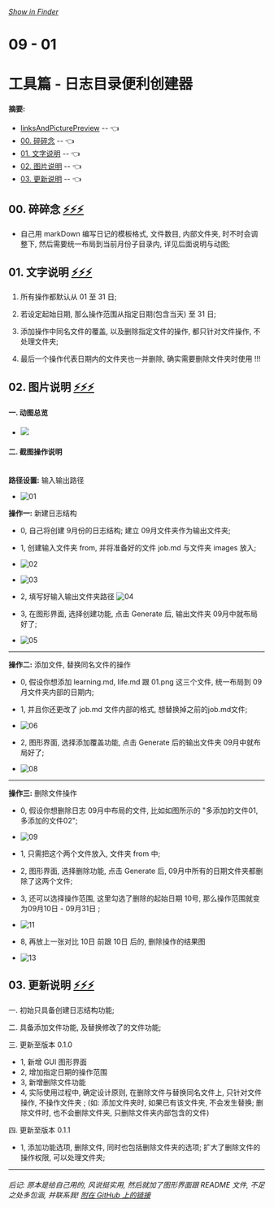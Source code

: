 *[Show in Finder](./)*

# 09 - 01
# 工具篇 - 日志目录便利创建器
#### 摘要:
* [linksAndPicturePreview](#lapp) -- <span id="bk-lapp"> 👈</span>
* [00. 碎碎念](#00) -- <span id="bk00"> 👈 </span> 
* [01. 文字说明](#01) -- <span id="bk01"> 👈 </span> 
* [02. 图片说明](#02) -- <span id="bk02"> 👈 </span> 
* [03. 更新说明](#03) -- <span id="bk03"> 👈 </span>


## <span id="00"> 00. 碎碎念 </span> [⚡️⚡️⚡️](#bk00)
* 自己用 markDown 编写日记的模板格式, 文件数目, 内部文件夹, 时不时会调整下, 然后需要统一布局到当前月份子目录内, 详见后面说明与动图; 

## <span id="01"> 01. 文字说明 </span> [⚡️⚡️⚡️](#bk01)
1. 所有操作都默认从 01 至 31 日;  

2. 若设定起始日期,  那么操作范围从指定日期(包含当天) 至 31 日;  

3. 添加操作中同名文件的覆盖,  以及删除指定文件的操作, 都只针对文件操作, 不处理文件夹;  

4. 最后一个操作代表日期内的文件夹也一并删除,  确实需要删除文件夹时使用 !!!

## <span id="02"> 02. 图片说明 </span> [⚡️⚡️⚡️](#bk02)
#### 一. 动图总览
 
* ![](images/01.gif)

#### 二. 截图操作说明

</br>**路径设置:** 输入输出路径 

 * ![01](images/Snip20170831_1.png)  

**操作一:** 新建日志结构

 * 0, 自己将创建 9月份的日志结构; 建立 09月文件夹作为输出文件夹;
 * 1, 创建输入文件夹 from, 并将准备好的文件 job.md 与文件夹 images 放入;

 * ![02](images/Snip20170831_2.png)  	

 * ![03](images/Snip20170831_3.png)  

 * 2, 填写好输入输出文件夹路径
![04](images/Snip20170831_4.png)

 * 3, 在图形界面, 选择创建功能, 点击 Generate 后, 输出文件夹 09月中就布局好了;
 * ![05](images/Snip20170831_5.png) 

---

**操作二:** 添加文件, 替换同名文件的操作
 * 0, 假设你想添加 learning.md, life.md 跟 01.png 这三个文件, 统一布局到 09月文件夹内部的日期内; 
 * 1, 并且你还更改了 job.md 文件内部的格式, 想替换掉之前的job.md文件;
 
 * ![06](images/Snip20170831_6.png)  
 * 2, 图形界面, 选择添加覆盖功能, 点击 Generate 后的输出文件夹 09月中就布局好了;
 * ![08](images/Snip20170831_8.png)

---

**操作三:** 删除文件操作
 * 0, 假设你想删除日志 09月中布局的文件, 比如如图所示的 "多添加的文件01, 多添加的文件02";
 
 * ![09](images/Snip20170831_9.png)
 
 * 1, 只需把这个两个文件放入, 文件夹 from 中; 
 * 2, 图形界面, 选择删除功能, 点击 Generate 后, 09月中所有的日期文件夹都删除了这两个文件; 
 * 3, 还可以选择操作范围, 这里勾选了删除的起始日期 10号, 那么操作范围就变为09月10日 - 09月31日 ;
 
 * ![11](images/Snip20170831_11.png)  
 
 * 8, 再放上一张对比 10日 前跟 10日 后的, 删除操作的结果图
 
 * ![13](images/Snip20170831_13.png)  

## <span id="03"> 03. 更新说明 </span> [⚡️⚡️⚡️](#bk03)

一. 初始只具备创建日志结构功能;

二. 具备添加文件功能, 及替换修改了的文件功能;

三. 更新至版本 0.1.0 
 
 * 1, 新增 GUI 图形界面
 * 2, 增加指定日期的操作范围
 * 3, 新增删除文件功能 
 * 4, 实际使用过程中, 确定设计原则, 在删除文件与替换同名文件上, 只针对文件操作, 不操作文件夹 ; (如: 添加文件夹时, 如果已有该文件夹, 不会发生替换; 删除文件时, 也不会删除文件夹, 只删除文件夹内部包含的文件)

四. 更新至版本 0.1.1
  
  * 1, 添加功能选项, 删除文件, 同时也包括删除文件夹的选项; 扩大了删除文件的操作权限, 可以处理文件夹;

---

###### 后记: 原本是给自己用的, 风说挺实用, 然后就加了图形界面跟 README 文件, 不足之处多包涵, 并联系我! [附在 GitHub 上的链接](https://github.com/Jefrl/copyFileToCustomPath)